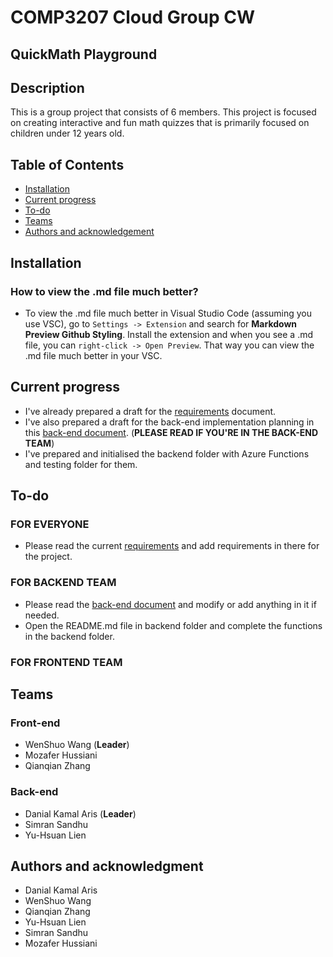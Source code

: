 # COMP3207 Cloud Group CW

## QuickMath Playground

## Description
This is a group project that consists of 6 members. This project is focused on creating interactive and fun math quizzes that is primarily focused on children under 12 years old.

## Table of Contents
- [Installation](#installation)
- [Current progress](#current-progress)
- [To-do](#to-do)
- [Teams](#teams)
- [Authors and acknowledgement](#authors-and-acknowledgment)


## Installation
### How to view the .md file much better?
- To view the .md file much better in Visual Studio Code (assuming you use VSC), go to `Settings -> Extension` and search for **Markdown Preview Github Styling**. Install the extension and when you see a .md file, you can `right-click -> Open Preview`. That way you can view the .md file much better in your VSC.

## Current progress
- I've already prepared a draft for the [requirements](docs/requirements.md) document.
- I've also prepared a draft for the back-end implementation planning in this [back-end document](docs/backendDraft.md). (**PLEASE READ IF YOU'RE IN THE BACK-END TEAM**)
- I've prepared and initialised the backend folder with Azure Functions and testing folder for them.
## To-do
### **FOR EVERYONE**
- Please read the current [requirements](docs/requirements.md) and add requirements in there for the project.
### **FOR BACKEND TEAM**
- Please read the [back-end document](docs/backendDraft.md) and modify or add anything in it if needed.
- Open the README.md file in backend folder and complete the functions in the backend folder.
### **FOR FRONTEND TEAM**

## Teams
### Front-end
- WenShuo Wang (**Leader**)
- Mozafer Hussiani
- Qianqian Zhang
### Back-end
- Danial Kamal Aris (**Leader**)
- Simran Sandhu
- Yu-Hsuan Lien
## Authors and acknowledgment
- Danial Kamal Aris
- WenShuo Wang
- Qianqian Zhang
- Yu-Hsuan Lien
- Simran Sandhu
- Mozafer Hussiani